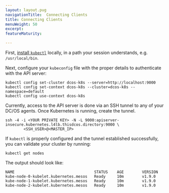 ```yaml
---
layout: layout.pug
navigationTitle:  Connecting Clients
title: Connecting Clients
menuWeight: 50
excerpt:
featureMaturity:

---
```


First, [install `kubectl`](https://kubernetes.io/docs/tasks/tools/install-kubectl/) locally, in a path your session understands,
e.g. `/usr/local/bin`.

Next, configure your `kubeconfig` file with the proper details to authenticate with the API server:

```
kubectl config set-cluster dcos-k8s --server=http://localhost:9000
kubectl config set-context dcos-k8s --cluster=dcos-k8s --namespace=default
kubectl config use-context dcos-k8s
```

Currently, access to the API server is done via an SSH tunnel to any of your DC/OS agents.
Once Kubernetes is running, create the tunnel.

```
ssh -4 -i <YOUR PRIVATE KEY> -N -L 9000:apiserver-insecure.kubernetes.l4lb.thisdcos.directory:9000 \
        <SSH_USER>@<MASTER_IP>
```

If `kubectl` is properly configured and the tunnel established successfully, you can validate
your cluster by running:

```shell
kubectl get nodes
```

The output should look like:

```
NAME                                   STATUS    AGE        VERSION
kube-node-0-kubelet.kubernetes.mesos   Ready     10m        v1.9.0
kube-node-1-kubelet.kubernetes.mesos   Ready     10m        v1.9.0
kube-node-2-kubelet.kubernetes.mesos   Ready     10m        v1.9.0
```
